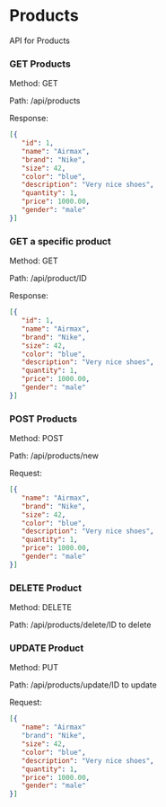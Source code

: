 
# Products
API for Products

### GET Products
Method: GET

Path: /api/products

Response:
 ```json
[{
    "id": 1,
    "name": "Airmax",
    "brand": "Nike",
    "size": 42,
    "color": "blue",
    "description": "Very nice shoes",
    "quantity": 1,
    "price": 1000.00,
    "gender": "male"
}]
```

### GET a specific product
Method: GET

Path: /api/product/ID

Response:
 ```json
[{
    "id": 1,
    "name": "Airmax",
    "brand": "Nike",
    "size": 42,
    "color": "blue",
    "description": "Very nice shoes",
    "quantity": 1,
    "price": 1000.00,
    "gender": "male"
}]
```

 ### POST Products
 Method: POST
 
Path: /api/products/new

Request:
 ```json
[{
    "name": "Airmax",
    "brand": "Nike",
    "size": 42,
    "color": "blue",
    "description": "Very nice shoes",
    "quantity": 1,
    "price": 1000.00,
    "gender": "male"
}]
```

 ### DELETE Product
 Method: DELETE
 
 Path: /api/products/delete/ID to delete

 ### UPDATE Product
 Method: PUT
 
 Path: /api/products/update/ID to update
 
Request:
 ```json
[{
    "name": "Airmax"
    "brand": "Nike",
    "size": 42,
    "color": "blue",
    "description": "Very nice shoes",
    "quantity": 1,
    "price": 1000.00,
    "gender": "male"
}]
```



